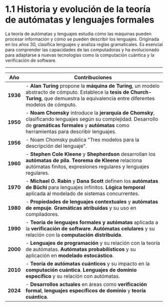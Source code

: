 
# 1.1 Historia y evolución de la teoría de autómatas y lenguajes formales

La teoría de autómatas y lenguajes estudia cómo las máquinas pueden procesar información y cómo se pueden describir los lenguajes. Originada en los años 30, clasifica lenguajes y analiza reglas gramaticales. Es esencial para comprender las capacidades de las computadoras y ha evolucionado para adaptarse a nuevas tecnologías como la computación cuántica y la verificación de software.

--------------

| **Año** | **Contribuciones** |
|---------|---------------------|
| **1936** | - **Alan Turing** propone la **máquina de Turing**, un modelo abstracto de cómputo. Establece la **tesis de Church-Turing**, que demuestra la equivalencia entre diferentes modelos de cómputo. |
| **1950** | - **Noam Chomsky** introduce la **jerarquía de Chomsky**, clasificando lenguajes según su complejidad. Desarrollo de **gramáticas formales** y **autómatas** como herramientas para describir lenguajes. |
| **1956** | - Noam Chomsky publica "Tres modelos para la descripción del lenguaje". |
| **1960** | - **Stephen Cole Kleene** y **Shepherdson** desarrollan los **autómatas de pila**. **Teorema de Kleene** relaciona autómatas finitos, expresiones regulares y lenguajes regulares. |
| **1970** | - **Michael O. Rabin** y **Dana Scott** definen los **autómatas de Büchi** para lenguajes infinitos. **Lógica temporal** aplicada al modelado de sistemas concurrentes. |
| **1980** | - **Propiedades de lenguajes contextuales** y **autómatas de empuje**. **Gramáticas atribuidas** y su uso en compiladores. |
| **1990** | - **Teoría de lenguajes formales y autómatas** aplicada a la **verificación de software**. **Autómatas celulares** y su relación con la **computación distribuida**. |
| **2000** | - **Lenguajes de programación** y su relación con la teoría de autómatas. **Autómatas probabilísticos** y su aplicación en **modelado estocástico**. |
| **2010** | - **Teoría de autómatas cuánticos** y su impacto en la **computación cuántica**. **Lenguajes de dominio específico** y su relación con autómatas. |
| **2024** | - **Desarrollos actuales** en áreas como **verificación formal**, **lenguajes específicos de dominio** y **teoría cuántica**. |
